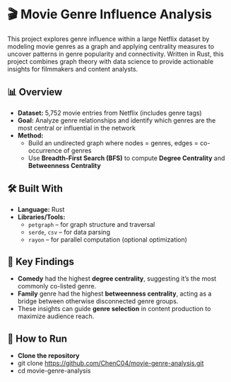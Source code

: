 # 🎬 Movie Genre Influence Analysis

This project explores genre influence within a large Netflix dataset by modeling movie genres as a graph and applying centrality measures to uncover patterns in genre popularity and connectivity. Written in Rust, this project combines graph theory with data science to provide actionable insights for filmmakers and content analysts.

## 📊 Overview

- **Dataset:** 5,752 movie entries from Netflix (includes genre tags)
- **Goal:** Analyze genre relationships and identify which genres are the most central or influential in the network
- **Method:** 
  - Build an undirected graph where nodes = genres, edges = co-occurrence of genres
  - Use **Breadth-First Search (BFS)** to compute **Degree Centrality** and **Betweenness Centrality**

## 🛠️ Built With

- **Language:** Rust  
- **Libraries/Tools:**  
  - `petgraph` – for graph structure and traversal  
  - `serde`, `csv` – for data parsing  
  - `rayon` – for parallel computation (optional optimization)  

## 📌 Key Findings

- **Comedy** had the highest **degree centrality**, suggesting it’s the most commonly co-listed genre.
- **Family** genre had the highest **betweenness centrality**, acting as a bridge between otherwise disconnected genre groups.
- These insights can guide **genre selection** in content production to maximize audience reach.

## 🚀 How to Run
- **Clone the repository**
- git clone https://github.com/ChenC04/movie-genre-analysis.git
- cd movie-genre-analysis

